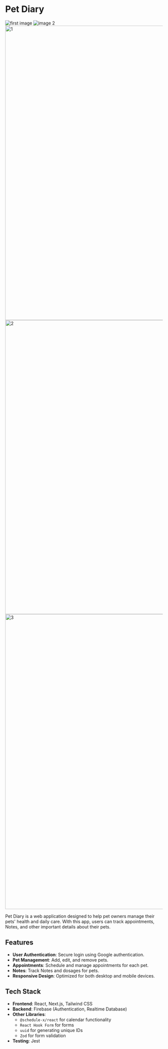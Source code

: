 # Pet Diary

![first image](https://github.com/user-attachments/assets/26142643-13be-47ad-b5c1-6de4cfc9c0ef)
![image 2](https://github.com/user-attachments/assets/62c9d3ce-424f-4a7e-b950-a01f8251bb9e)
<img width="1919" height="942" alt="1" src="https://github.com/user-attachments/assets/0aa8b881-c35f-403f-8915-84d7357359e2" />
<img width="1919" height="941" alt="2" src="https://github.com/user-attachments/assets/2dabbfaa-e71f-4ee1-bbd7-2ff0ed905556" />
<img width="1919" height="944" alt="3" src="https://github.com/user-attachments/assets/43d34d2e-c236-47a5-936b-73da961c6fa1" />


Pet Diary is a web application designed to help pet owners manage their pets' health and daily care. With this app, users can track appointments, Notes, and other important details about their pets.

## Features

- **User Authentication**: Secure login using Google authentication.
- **Pet Management**: Add, edit, and remove pets.
- **Appointments**: Schedule and manage appointments for each pet.
- **Notes**: Track Notes and dosages for pets.
- **Responsive Design**: Optimized for both desktop and mobile devices.

## Tech Stack

- **Frontend**: React, Next.js, Tailwind CSS
- **Backend**: Firebase (Authentication, Realtime Database)
- **Other Libraries**:
  - `@schedule-x/react` for calendar functionality
  - `React Hook Form` for forms
  - `uuid` for generating unique IDs
  - `Zod` for form validation
- **Testing**: Jest

